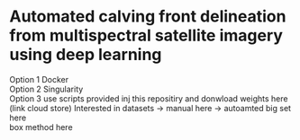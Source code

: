 # Automated calving front delineation from multispectral satellite imagery using deep learning

Option 1 Docker  
Option 2 Singularity  
Option 3 use scripts provided inj this repositiry and donwload weights here (link cloud store)
Interested in datasets -> manual here -> autoamted big set here  
box method here
